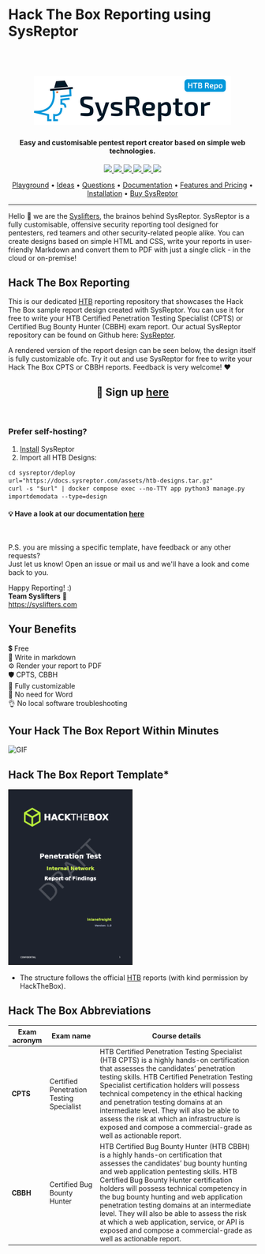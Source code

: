 # Hack The Box Reporting using SysReptor
<h1 align="center">
    <br>
    <a href="https://docs.sysreptor.com/"><img src="logo.png" alt="SysReptor"></a>
</h1>

<h4 align="center">Easy and customisable pentest report creator based on simple web technologies.</h4>

<p align="center">
<a href="https://github.com/syslifters/sysreptor/">
    <img src="https://img.shields.io/github/stars/Syslifters/sysreptor?color=yellow&style=flat-square">
</a>
<a href="https://github.com/syslifters/sysreptor/releases/latest">
    <img src="https://img.shields.io/github/v/release/syslifters/sysreptor?color=green&style=flat-square">
</a>
<a href="https://github.com/syslifters/sysreptor/releases/latest">
    <img src="https://img.shields.io/github/release-date/syslifters/sysreptor?color=blue&style=flat-square">
</a>
<a href="https://github.com/syslifters/sysreptor/releases/latest">
    <img src="https://img.shields.io/github/repo-size/syslifters/sysreptor?color=red&style=flat-square">
</a>
<a href="https://www.linkedin.com/company/syslifters/">
    <img src="https://img.shields.io/badge/-Linkedin-blue?style=flat-square&logo=linkedin">
</a>
<a href="https://twitter.com/intent/user?screen_name=sysreptor">
    <img src="https://img.shields.io/twitter/follow/sysreptor?style=social">
</a>
</p>

<p align="center">
  <a href="https://cloud.sysreptor.com/demo">Playground</a> •
  <a href="https://github.com/Syslifters/sysreptor/discussions/categories/ideas">Ideas</a> •
  <a href="https://github.com/Syslifters/sysreptor/discussions/categories/q-a">Questions</a> •
  <a href="https://docs.sysreptor.com/">Documentation</a> •
  <a href="https://docs.sysreptor.com/features-and-pricing/">Features and Pricing</a> •
  <a href="https://docs.sysreptor.com/setup/installation/">Installation</a> •
  <a href="https://cloud.sysreptor.com/order/">Buy SysReptor</a>
</p>

---

Hello 👋 we are the [Syslifters](https://www.syslifters.com/en/home), the brainos behind SysReptor. SysReptor is a fully customisable, offensive security reporting tool designed for pentesters, red teamers and other security-related people alike. You can create designs based on simple HTML and CSS, write your reports in user-friendly Markdown and convert them to PDF with just a single click - in the cloud or on-premise!

## Hack The Box Reporting
This is our dedicated [HTB](https://www.hackthebox.com/) reporting repository that showcases the Hack The Box sample report design created with SysReptor. You can use it for free to write your HTB Certified Penetration Testing Specialist (CPTS) or Certified Bug Bounty Hunter (CBBH) exam report. Our actual SysReptor repository can be found on Github here: [SysReptor](https://github.com/Syslifters/sysreptor). 

A rendered version of the report design can be seen below, the design itself is fully customizable ofc. Try it out and use SysReptor for free to write your Hack The Box CPTS or CBBH reports. Feedback is very welcome! ❤️

<h2 align="center">🚀 Sign up <a class="md-button" href="https://cloud.sysreptor.com/oscp/signup/">here</a></h2>
<br>

### Prefer self-hosting?

1. [Install](https://docs.sysreptor.com/setup/installation/) SysReptor 
2. Import all HTB Designs:

```shell linenums="1"
cd sysreptor/deploy
url="https://docs.sysreptor.com/assets/htb-designs.tar.gz"
curl -s "$url" | docker compose exec --no-TTY app python3 manage.py importdemodata --type=design
```

<h4>💡 Have a look at our documentation <a class="md-button" href="https://docs.sysreptor.com/">here</a></h4>
<br>

P.S. you are missing a specific template, have feedback or any other requests?  
Just let us know! Open an issue or mail us and we'll have a look and come back to you.

Happy Reporting! :)  
<b>Team Syslifters</b> 🦖  
<a href="https://syslifters.com">https://syslifters.com</a>
<br>

## Your Benefits
💲 Free  
📝 Write in markdown  
⚙️ Render your report to PDF  
🛡️ CPTS, CBBH </br>
🚀 Fully customizable  
🎉  No need for Word  
👌  No local software troubleshooting


## Your Hack The Box Report Within Minutes
![GIF](htb-reporting.gif)


## Hack The Box Report Template*
<p float="left">
<a href="https://docs.sysreptor.com/assets/reports/HTB-CPTS-Report.pdf">
<img width="250" alt="HTB Report" src="CPTS-Report-Preview.png" style="border:1px solid;">
</a>
</p>

* The structure follows the official [HTB]([https://www.offsec.com/](https://www.hackthebox.com/)) reports (with kind permission by HackTheBox).

## Hack The Box Abbreviations

Exam acronym | Exam name                                         | Course details
-------------|---------------------------------------------------|-------------------
**CPTS**     | Certified Penetration Testing Specialist         | HTB Certified Penetration Testing Specialist (HTB CPTS) is a highly hands-on certification that assesses the candidates’ penetration testing skills. HTB Certified Penetration Testing Specialist certification holders will possess technical competency in the ethical hacking and penetration testing domains at an intermediate level. They will also be able to assess the risk at which an infrastructure is exposed and compose a commercial-grade as well as actionable report.
**CBBH**     | Certified Bug Bounty Hunter         | HTB Certified Bug Bounty Hunter (HTB CBBH) is a highly hands-on certification that assesses the candidates’ bug bounty hunting and web application pentesting skills. HTB Certified Bug Bounty Hunter certification holders will possess technical competency in the bug bounty hunting and web application penetration testing domains at an intermediate level. They will also be able to assess the risk at which a web application, service, or API is exposed and compose a commercial-grade as well as actionable report.

